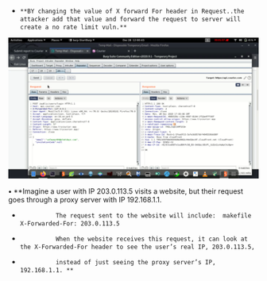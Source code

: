 
-     **BY changing the value of X forward For header in Request..the attacker add that value and forward the request to server will create a no rate limit vuln.**

![unnamed_23b8c1e9392446debeb13b9046685257](./unnamed_23b8c1e9392446debeb13b9046685257.png)   

**•** 				**Imagine a user with IP 203.0.113.5 visits a website, but their request goes through a proxy server with IP 192.168.1.1. 
- 				The request sent to the website will include:  makefile  X-Forwarded-For: 203.0.113.5  
- 				When the website receives this request, it can look at the X-Forwarded-For header to see the user’s real IP, 203.0.113.5, 
- 				instead of just seeing the proxy server’s IP, 192.168.1.1. **